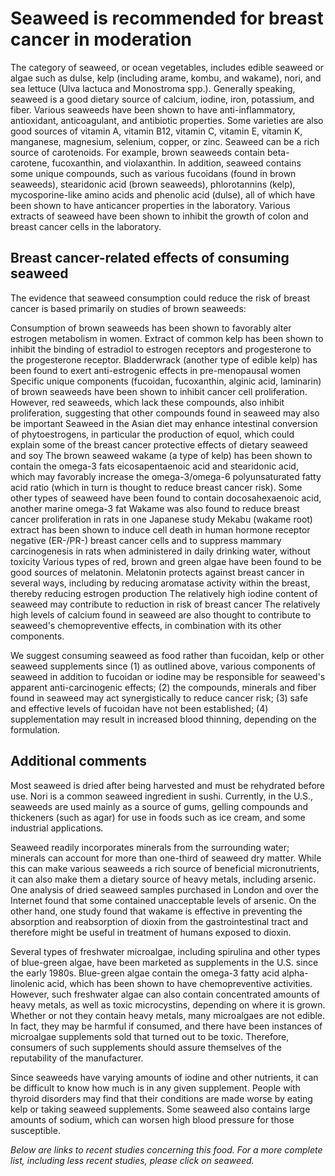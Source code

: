 

#  Seaweed is recommended for breast cancer in moderation 

The category of seaweed, or ocean vegetables, includes edible seaweed or algae such as dulse, kelp (including arame, kombu, and wakame), nori, and sea lettuce (Ulva lactuca and Monostroma spp.). Generally speaking, seaweed is a good dietary source of calcium, iodine, iron, potassium, and fiber. Various seaweeds have been shown to have anti-inflammatory, antioxidant, anticoagulant, and antibiotic properties. Some varieties are also good sources of vitamin A, vitamin B12, vitamin C, vitamin E, vitamin K, manganese, magnesium, selenium, copper, or zinc. Seaweed can be a rich source of carotenoids. For example, brown seaweeds contain beta-carotene, fucoxanthin, and violaxanthin. In addition, seaweed contains some unique compounds, such as various fucoidans (found in brown seaweeds), stearidonic acid (brown seaweeds), phlorotannins (kelp), mycosporine-like amino acids and phenolic acid (dulse), all of which have been shown to have anticancer properties in the laboratory. Various extracts of seaweed have been shown to inhibit the growth of colon and breast cancer cells in the laboratory.

## Breast cancer-related effects of consuming seaweed 

The evidence that seaweed consumption could reduce the risk of breast cancer is based primarily on studies of brown seaweeds:

   Consumption of brown seaweeds has been shown to favorably alter estrogen metabolism in women. Extract of common kelp has been shown to inhibit the binding of estradiol to estrogen receptors and progesterone to the progesterone receptor. Bladderwrack (another type of edible kelp) has been found to exert anti-estrogenic effects in pre-menopausal women
   Specific unique components (fucoidan, fucoxanthin, alginic acid, laminarin) of brown seaweeds have been shown to inhibit cancer cell proliferation. However, red seaweeds, which lack these compounds, also inhibit proliferation, suggesting that other compounds found in seaweed may also be important
   Seaweed in the Asian diet may enhance intestinal conversion of phytoestrogens, in particular the production of equol, which could explain some of the breast cancer protective effects of dietary seaweed and soy
   The brown seaweed wakame (a type of kelp) has been shown to contain the omega-3 fats eicosapentaenoic acid and stearidonic acid, which may favorably increase the omega-3/omega-6 polyunsaturated fatty acid ratio (which in turn is thought to reduce breast cancer risk). Some other types of seaweed have been found to contain docosahexaenoic acid, another marine omega-3 fat
   Wakame was also found to reduce breast cancer proliferation in rats in one Japanese study
   Mekabu (wakame root) extract has been shown to induce cell death in human hormone receptor negative (ER-/PR-) breast cancer cells and to suppress mammary carcinogenesis in rats when administered in daily drinking water, without toxicity
   Various types of red, brown and green algae have been found to be good sources of melatonin. Melatonin protects against breast cancer in several ways, including by reducing aromatase activity within the breast, thereby reducing estrogen production
   The relatively high iodine content of seaweed may contribute to reduction in risk of breast cancer
   The relatively high levels of calcium found in seaweed are also thought to contribute to seaweed's chemopreventive effects, in combination with its other components.

We suggest consuming seaweed as food rather than fucoidan, kelp or other seaweed supplements since (1) as outlined above, various components of seaweed in addition to fucoidan or iodine may be responsible for seaweed's apparent anti-carcinogenic effects; (2) the compounds, minerals and fiber found in seaweed may act synergistically to reduce cancer risk; (3) safe and effective levels of fucoidan have not been established; (4) supplementation may result in increased blood thinning, depending on the formulation.

## Additional comments

Most seaweed is dried after being harvested and must be rehydrated before use. Nori is a common seaweed ingredient in sushi. Currently, in the U.S., seaweeds are used mainly as a source of gums, gelling compounds and thickeners (such as agar) for use in foods such as ice cream, and some industrial applications.

Seaweed readily incorporates minerals from the surrounding water; minerals can account for more than one-third of seaweed dry matter. While this can make various seaweeds a rich source of beneficial micronutrients, it can also make them a dietary source of heavy metals, including arsenic. One analysis of dried seaweed samples purchased in London and over the Internet found that some contained unacceptable levels of arsenic. On the other hand, one study found that wakame is effective in preventing the absorption and reabsorption of dioxin from the gastrointestinal tract and therefore might be useful in treatment of humans exposed to dioxin.

Several types of freshwater microalgae, including spirulina and other types of blue-green algae, have been marketed as supplements in the U.S. since the early 1980s. Blue-green algae contain the omega-3 fatty acid alpha-linolenic acid, which has been shown to have chemopreventive activities. However, such freshwater algae can also contain concentrated amounts of heavy metals, as well as toxic microcystins, depending on where it is grown. Whether or not they contain heavy metals, many microalgaes are not edible. In fact, they may be harmful if consumed, and there have been instances of microalgae supplements sold that turned out to be toxic. Therefore, consumers of such supplements should assure themselves of the reputability of the manufacturer.

Since seaweeds have varying amounts of iodine and other nutrients, it can be difficult to know how much is in any given supplement. People with thyroid disorders may find that their conditions are made worse by eating kelp or taking seaweed supplements. Some seaweed also contains large amounts of sodium, which can worsen high blood pressure for those susceptible.

_Below are links to recent studies concerning this food. For a more complete list, including less recent studies, please click on seaweed._


  


